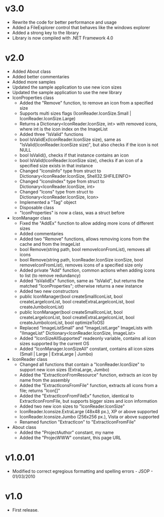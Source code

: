 # v3.0

* Rewrite the code for better performance and usage
* Added a FileExplorer control that behaves like the windows explorer
* Added a strong key to the library
* Library is now compiled with .NET Framework 4.0

# v2.0

* Added About class
* Added better commentaries
* Added more samples
* Updated the sample application to use new icon sizes
* Updated the sample application to use the new library
* IconProperties class
  * Added the "Remove" function, to remove an icon from a specified size
  * Supports multi sizes flags (IconReader.IconSize.Small | IconReader.IconSize.Large)
  * Returns a Dictionary<IconReader.IconSize, int> with removed icons, where int is the icon index on the ImageList
  * Added three "IsValid" functions
  * bool IsValidEx(IconReader.IconSize size), same as "IsValid(IconReader.IconSize size)", but also checks if the icon is not NULL
  * bool IsValid(), checks if that instance contains an icon
  * bool IsValid(IconReader.IconSize size), checks if an icon of a specified size exists in that instance
  * Changed "IconsInfo" type from struct to Dictionary<IconReader.IconSize, Shell32.SHFILEINFO>
  * Changed "IconsIndex" type from struct to Dictionary<IconReader.IconSize, int>
  * Changed "Icons" type from struct to Dictionary<IconReader.IconSize, Icon>
  * Implemented a "Tag" object
  * Disposable class
  * "IconProperties" is now a class, was a struct before
* IconManager class
  * Fixed the "AddEx" function to allow adding more icons of different sizes
  * Added commentaries
  * Added two "Remove" functions, allows removing icons from the cache and from the ImageList
  * bool Remove(string path, bool removeIconFromList), removes all icons
  * bool Remove(string path, IconReader.IconSize iconSize, bool removeIconFromList), removes icons of a specified size only
  * Added private "Add" function, common actions when adding icons to list (to remove redundancy)
  * Added "IsValidEx" function, same as "IsValid", but returns the matched "IconProperties"; otherwise returns a new instance
  * Added two new constructors
  * public IconManager(bool createSmallIconList, bool createLargeIconList, bool createExtraLargeIconList, bool createJumboIconList)
  * public IconManager(bool createSmallIconList, bool createLargeIconList, bool createExtraLargeIconList, bool createJumboIconList, bool optimizeToOS)
  * Replaced "ImageListSmall" and "ImageListLarge" ImageLists with "IImageList" Dictionary<IconReader.IconSize, ImageList>
  * Added "IconSizeAllSupported" readeonly variable, contains all icon sizes supported by the current OS
  * Added "IconManager.IconSizeAll" constant, contains all icon sizes (Small | Large | ExtraLarge | Jumbo)
* IconReader class
  * Changed all functions that contain a "IconReader.IconSize" to support new icon sizes (ExtraLarge, Jumbo)
  * Added the "ExtractIconFromResource" function, extracts an icon by name from the assembly
  * Added the "ExtractIconsFromFile" function, extracts all icons from a file; returns "Icon[]"
  * Added the "ExtractIconFromFileEx" function, identical to ExtractIconFromFile, but supports bigger sizes and icon information
  * Added two new icon sizes to "IconReader.IconSize"
  * IconReader.Iconsize.ExtraLarge (48x48 px.), XP or above supported
  * IconReader.Iconsize.Jumbo (256x256 px.), Vista or above supported
  * Renamed function "ExtractIcon" to "ExtractIconFromFile"
* About class
  * Added the "ProjectAuthor" constant, my name
  * Added the "ProjecWWW" constant, this page URL

# v1.0.01

* Modified to correct egregious formatting and spelling errors - JSOP - 01/03/2010

# v1.0

* First release.